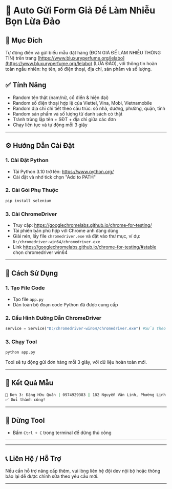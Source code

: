 # 🧠 Auto Gửi Form Giả Để Làm Nhiễu Bọn Lừa Đảo

## 📌 Mục Đích
Tự động điền và gửi biểu mẫu đặt hàng (ĐƠN GIẢ ĐỂ LÀM NHIỄU THÔNG TIN) trên trang [https://www.bluxuryperfume.org/lelabo](https://www.bluxuryperfume.org/lelabo) (LỪA ĐẢO), với thông tin hoàn toàn ngẫu nhiên: họ tên, số điện thoại, địa chỉ, sản phẩm và số lượng.

## ✅ Tính Năng
- Random tên thật (nam/nữ, cổ điển & hiện đại)
- Random số điện thoại hợp lệ của Viettel, Vina, Mobi, Vietnamobile
- Random địa chỉ chi tiết theo cấu trúc: số nhà, đường, phường, quận, tỉnh
- Random sản phẩm và số lượng từ danh sách có thật
- Tránh trùng lặp tên + SĐT + địa chỉ giữa các đơn
- Chạy liên tục và tự động mỗi 3 giây

---

## ⚙️ Hướng Dẫn Cài Đặt

### 1. Cài Đặt Python
- Tải Python 3.10 trở lên: https://www.python.org/
- Cài đặt và nhớ tick chọn "Add to PATH"

### 2. Cài Gói Phụ Thuộc
```bash
pip install selenium
```

### 3. Cài ChromeDriver
- Truy cập: https://googlechromelabs.github.io/chrome-for-testing/
- Tải phiên bản phù hợp với Chrome anh đang dùng
- Giải nén, lấy file `chromedriver.exe` và đặt vào thư mục, ví dụ: `D:/chromedriver-win64/chromedriver.exe`
- Link https://googlechromelabs.github.io/chrome-for-testing/#stable chọn chromedriver win64
---

## 🚀 Cách Sử Dụng

### 1. Tạo File Code
- Tạo file `app.py`
- Dán toàn bộ đoạn code Python đã được cung cấp

### 2. Cấu Hình Đường Dẫn ChromeDriver
```python
service = Service("D:/chromedriver-win64/chromedriver.exe") #Sửa theo ChromeDriver của bạn
```

### 3. Chạy Tool
```bash
python app.py
```

Tool sẽ tự động gửi đơn hàng mỗi 3 giây, với dữ liệu hoàn toàn mới.

---

## 🧪 Kết Quả Mẫu
```bash
🔁 Đơn 3: Đặng Hữu Quân | 0974929383 | 182 Nguyễn Văn Linh, Phường Linh Trung, Quận 1, TP.HCM | Dior Sauvage | Mua 2 chai: 980.000đ + Miễn ship
✅ Gửi thành công!
```

---

## 🛑 Dừng Tool
- Bấm `Ctrl + C` trong terminal để dừng thủ công

---


---

## 📞 Liên Hệ / Hỗ Trợ
Nếu cần hỗ trợ nâng cấp thêm, vui lòng liên hệ đội dev nội bộ hoặc thông báo lại để được chỉnh sửa theo yêu cầu mới.

---


